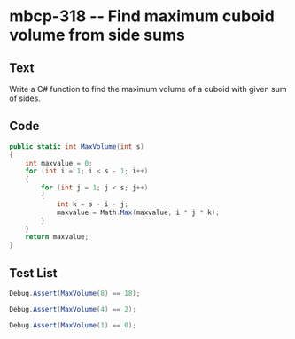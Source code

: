 # mbcp-318 -- Find maximum cuboid volume from side sums

## Text

Write a C# function to find the maximum volume of a cuboid with given sum of sides.

## Code

```csharp
public static int MaxVolume(int s) 
{ 
    int maxvalue = 0; 
    for (int i = 1; i < s - 1; i++) 
    { 
        for (int j = 1; j < s; j++) 
        { 
            int k = s - i - j; 
            maxvalue = Math.Max(maxvalue, i * j * k); 
        } 
    } 
    return maxvalue; 
}
```

## Test List

```csharp
Debug.Assert(MaxVolume(8) == 18);
```

```csharp
Debug.Assert(MaxVolume(4) == 2);
```

```csharp
Debug.Assert(MaxVolume(1) == 0);
```
